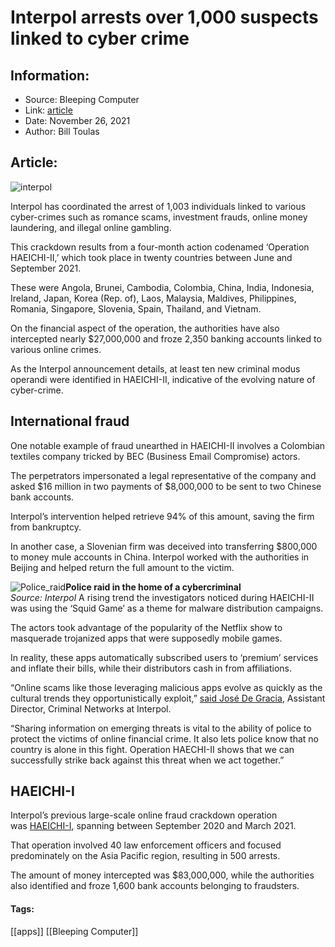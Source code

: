 # Interpol arrests over 1,000 suspects linked to cyber crime
### 

## Information:
+ Source: Bleeping Computer
+ Link: [article](https://www.bleepingcomputer.com/news/legal/interpol-arrests-over-1-000-suspects-linked-to-cyber-crime/)
+ Date: November 26, 2021
+ Author: Bill Toulas


## Article:
![interpol](https://www.bleepstatic.com/content/hl-images/2021/07/12/Interpol-headpic.jpg?rand=2110830405)


Interpol has coordinated the arrest of 1,003 individuals linked to various cyber-crimes such as romance scams, investment frauds, online money laundering, and illegal online gambling.


This crackdown results from a four-month action codenamed ‘Operation HAEICHI-II,’ which took place in twenty countries between June and September 2021.


These were Angola, Brunei, Cambodia, Colombia, China, India, Indonesia, Ireland, Japan, Korea (Rep. of), Laos, Malaysia, Maldives, Philippines, Romania, Singapore, Slovenia, Spain, Thailand, and Vietnam.


On the financial aspect of the operation, the authorities have also intercepted nearly $27,000,000 and froze 2,350 banking accounts linked to various online crimes.


As the Interpol announcement details, at least ten new criminal modus operandi were identified in HAEICHI-II, indicative of the evolving nature of cyber-crime.


International fraud
-------------------


One notable example of fraud unearthed in HAEICHI-II involves a Colombian textiles company tricked by BEC (Business Email Compromise) actors.


The perpetrators impersonated a legal representative of the company and asked $16 million in two payments of $8,000,000 to be sent to two Chinese bank accounts.


Interpol’s intervention helped retrieve 94% of this amount, saving the firm from bankruptcy.


In another case, a Slovenian firm was deceived into transferring $800,000 to money mule accounts in China. Interpol worked with the authorities in Beijing and helped return the full amount to the victim.



![Police_raid](https://www.bleepstatic.com/images/news/u/1220909/police/police_raid.jpg)**Police raid in the home of a cybercriminal**  
*Source: Interpol*
A rising trend the investigators noticed during HAEICHI-II was using the ‘Squid Game’ as a theme for malware distribution campaigns.


The actors took advantage of the popularity of the Netflix show to masquerade trojanized apps that were supposedly mobile games.


In reality, these apps automatically subscribed users to ‘premium’ services and inflate their bills, while their distributors cash in from affiliations.


“Online scams like those leveraging malicious apps evolve as quickly as the cultural trends they opportunistically exploit,” [said José De Gracia](https://www.interpol.int/News-and-Events/News/2021/More-than-1-000-arrests-and-USD-27-million-intercepted-in-massive-financial-crime-crackdown), Assistant Director, Criminal Networks at Interpol.


“Sharing information on emerging threats is vital to the ability of police to protect the victims of online financial crime. It also lets police know that no country is alone in this fight. Operation HAECHI-II shows that we can successfully strike back against this threat when we act together.”


HAEICHI-I
---------


Interpol’s previous large-scale online fraud crackdown operation was [HAEICHI-I](https://www.bleepingcomputer.com/news/security/interpol-intercepts-83-million-fighting-financial-cyber-crime/), spanning between September 2020 and March 2021.


That operation involved 40 law enforcement officers and focused predominately on the Asia Pacific region, resulting in 500 arrests.


The amount of money intercepted was $83,000,000, while the authorities also identified and froze 1,600 bank accounts belonging to fraudsters. 




#### Tags:
[[apps]] [[Bleeping Computer]]
